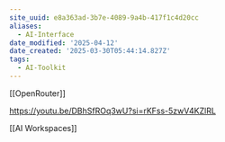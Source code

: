 ```yaml
---
site_uuid: e8a363ad-3b7e-4089-9a4b-417f1c4d20cc
aliases:
  - AI-Interface
date_modified: '2025-04-12'
date_created: '2025-03-30T05:44:14.827Z'
tags:
  - AI-Toolkit
---
```





























































[[OpenRouter]]

https://youtu.be/DBhSfROq3wU?si=rKFss-5zwV4KZlRL

[[AI Workspaces]]
